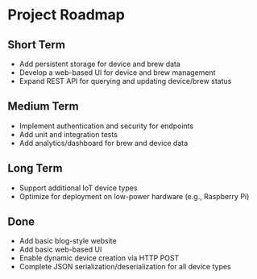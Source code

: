 # Project Roadmap

## Short Term
- Add persistent storage for device and brew data
- Develop a web-based UI for device and brew management
- Expand REST API for querying and updating device/brew status


## Medium Term
- Implement authentication and security for endpoints
- Add unit and integration tests
- Add analytics/dashboard for brew and device data


## Long Term
- Support additional IoT device types
- Optimize for deployment on low-power hardware (e.g., Raspberry Pi)

## Done
- Add basic blog-style website
- Add basic web-based UI
- Enable dynamic device creation via HTTP POST
- Complete JSON serialization/deserialization for all device types
